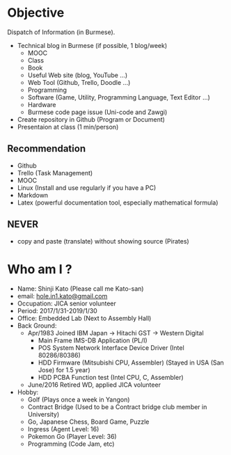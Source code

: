 # Objective

Dispatch of Information (in Burmese).

- Technical blog in Burmese (if possible, 1 blog/week)
	+ MOOC
	+ Class
	+ Book
	+ Useful Web site (blog, YouTube ...)
	+ Web Tool (Github, Trello, Doodle ...)
	+ Programming
	+ Software (Game, Utility, Programming Language, Text Editor ...)
	+ Hardware
	+ Burmese code page issue (Uni-code and Zawgi)
- Create repository in Github (Program or Document)
- Presentaion at class (1 min/person)


## Recommendation

- Github
- Trello (Task Management)
- MOOC
- Linux (Install and use regularly if you have a PC)
- Markdown
- Latex (powerful documentation tool, especially mathematical formula)


## NEVER

- copy and paste (translate) without showing source (Pirates)


# Who am I ?

- Name: Shinji Kato (Please call me Kato-san)
- email: hole.in1.kato@gmail.com
- Occupation: JICA senior volunteer
- Period: 2017/1/31-2019/1/30
- Office: Embedded Lab (Next to Assembly Hall)
- Back Ground:
	+ Apr/1983 Joined IBM Japan -> Hitachi GST -> Western Digital
		* Main Frame IMS-DB Application (PL/I)
		* POS System Network Interface Device Driver (Intel 80286/80386)
		* HDD Firmware (Mitsubishi CPU, Assembler) (Stayed in USA (San Jose) for 1.5 year)
		* HDD PCBA Function test (Intel CPU, C, Assembler)
	+ June/2016 Retired WD, applied JICA volunteer
- Hobby:
	+ Golf (Plays once a week in Yangon)
	+ Contract Bridge (Used to be a Contract bridge club member in University)
	+ Go, Japanese Chess, Board Game, Puzzle
	+ Ingress (Agent Level: 16)
	+ Pokemon Go (Player Level: 36)
	+ Programming (Code Jam, etc)

